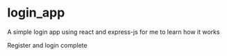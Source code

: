 # login_app
A simple login app using react and express-js for me to learn how it works

Register and login complete
